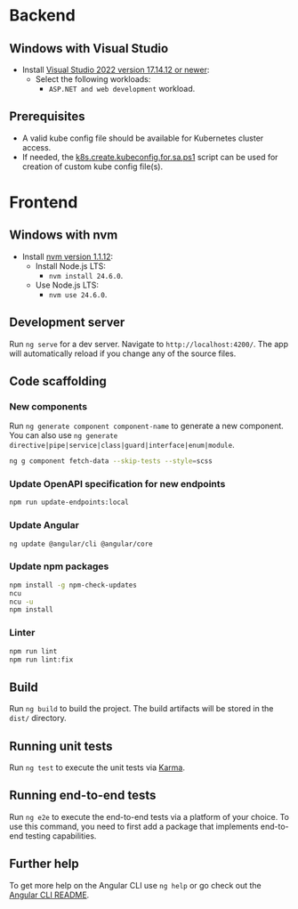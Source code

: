 # Backend

## Windows with Visual Studio

- Install [Visual Studio 2022 version 17.14.12 or newer](https://visualstudio.microsoft.com/vs/):
    - Select the following workloads:
        - `ASP.NET and web development` workload.

## Prerequisites

- A valid kube config file should be available for Kubernetes cluster access.
- If needed, the [k8s.create.kubeconfig.for.sa.ps1](tools/k8s.create.kubeconfig.for.sa.ps1) script can be used for
  creation of custom kube config file(s).

# Frontend

## Windows with nvm

- Install [nvm version 1.1.12](https://github.com/coreybutler/nvm-windows/releases/tag/1.1.12):
    - Install Node.js LTS:
        - `nvm install 24.6.0`.
    - Use Node.js LTS:
        - `nvm use 24.6.0`.

## Development server

Run `ng serve` for a dev server. Navigate to `http://localhost:4200/`. The app will automatically reload if you change
any of the source files.

## Code scaffolding

### New components

Run `ng generate component component-name` to generate a new component. You can also use
`ng generate directive|pipe|service|class|guard|interface|enum|module`.

```sh
ng g component fetch-data --skip-tests --style=scss
```

### Update OpenAPI specification for new endpoints

```sh
npm run update-endpoints:local
```

### Update Angular

```sh
ng update @angular/cli @angular/core
```

### Update npm packages

```sh
npm install -g npm-check-updates
ncu
ncu -u
npm install
```

### Linter

```sh
npm run lint
npm run lint:fix
```

## Build

Run `ng build` to build the project. The build artifacts will be stored in the `dist/` directory.

## Running unit tests

Run `ng test` to execute the unit tests via [Karma](https://karma-runner.github.io).

## Running end-to-end tests

Run `ng e2e` to execute the end-to-end tests via a platform of your choice. To use this command, you need to first add a
package that implements end-to-end testing capabilities.

## Further help

To get more help on the Angular CLI use `ng help` or go check out
the [Angular CLI README](https://github.com/angular/angular-cli/blob/master/README.md).
